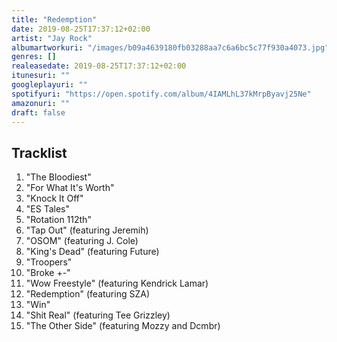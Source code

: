 ```yaml
---
title: "Redemption"
date: 2019-08-25T17:37:12+02:00
artist: "Jay Rock"
albumartworkuri: "/images/b09a4639180fb03288aa7c6a6bc5c77f930a4073.jpg"
genres: []
realeasedate: 2019-08-25T17:37:12+02:00
itunesuri: ""
googleplayuri: ""
spotifyuri: "https://open.spotify.com/album/4IAMLhL37kMrpByavj25Ne"
amazonuri: ""
draft: false
---
```


## Tracklist

1. "The Bloodiest"
1. "For What It's Worth"
1. "Knock It Off"
1. "ES Tales"
1. "Rotation 112th"
1. "Tap Out" (featuring Jeremih)
1. "OSOM" (featuring J. Cole)
1. "King's Dead" (featuring Future)
1. "Troopers"
1. "Broke +-"
1. "Wow Freestyle" (featuring Kendrick Lamar)
1. "Redemption" (featuring SZA)
1. "Win"
1. "Shit Real" (featuring Tee Grizzley)
1. "The Other Side" (featuring Mozzy and Dcmbr)